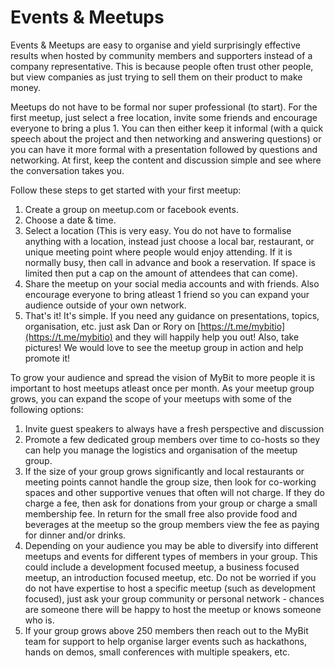 # Events & Meetups

Events & Meetups are easy to organise and yield surprisingly effective results when hosted by community members and supporters instead of a company representative. This is because people often trust other people, but view companies as just trying to sell them on their product to make money. 

Meetups do not have to be formal nor super professional \(to start\). For the first meetup, just select a free location, invite some friends and encourage everyone to bring a plus 1. You can then either keep it informal \(with a quick speech about the project and then networking and answering questions\) or you can have it more formal with a presentation followed by questions and networking. At first, keep the content and discussion simple and see where the conversation takes you. 

Follow these steps to get started with your first meetup:

1. Create a group on meetup.com or facebook events.
2. Choose a date & time.
3. Select a location \(This is very easy. You do not have to formalise anything with a location, instead just choose a local bar, restaurant, or unique meeting point where people would enjoy attending. If it is normally busy, then call in advance and book a reservation. If space is limited then put a cap on the amount of attendees that can come\). 
4. Share the meetup on your social media accounts and with friends. Also encourage everyone to bring atleast 1 friend so you can expand your audience outside of your own network.
5. That's it! It's simple. If you need any guidance on presentations, topics, organisation, etc. just ask Dan or Rory on [https://t.me/mybitio](https://t.me/mybitio) and they will happily help you out! Also, take pictures! We would love to see the meetup group in action and help promote it!

To grow your audience and spread the vision of MyBit to more people it is important to host meetups atleast once per month. As your meetup group grows, you can expand the scope of your meetups with some of the following options:

1. Invite guest speakers to always have a fresh perspective and discussion
2. Promote a few dedicated group members over time to co-hosts so they can help you manage the logistics and organisation of the meetup group.
3. If the size of your group grows significantly and local restaurants or meeting points cannot handle the group size, then look for co-working spaces and other supportive venues that often will not charge. If they do charge a fee, then ask for donations from your group or charge a small membership fee. In return for the small free also provide food and beverages at the meetup so the group members view the fee as paying for dinner and/or drinks.
4. Depending on your audience you may be able to diversify into different meetups and events for different types of members in your group. This could include a development focused meetup, a business focused meetup, an introduction focused meetup, etc. Do not be worried if you do not have expertise to host a specific meetup \(such as development focused\), just ask your group community or personal network - chances are someone there will be happy to host the meetup or knows someone who is. 
5. If your group grows above 250 members then reach out to the MyBit team for support to help organise larger events such as hackathons, hands on demos, small conferences with multiple speakers, etc.



